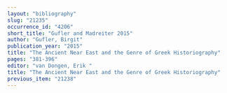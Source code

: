 ```yaml
---
layout: "bibliography"
slug: "21235"
occurrence_id: "4206"
short_title: "Gufler and Madreiter 2015"
author: "Gufler, Birgit"
publication_year: "2015"
title: "The Ancient Near East and the Genre of Greek Historiography"
pages: "381-396"
editor: "van Dongen, Erik "
title: "The Ancient Near East and the Genre of Greek Historiography"
previous_item: "21238"
---
```

